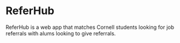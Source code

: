 # ReferHub

ReferHub is a web app that matches Cornell students looking for job referrals with alums looking to give referrals.
